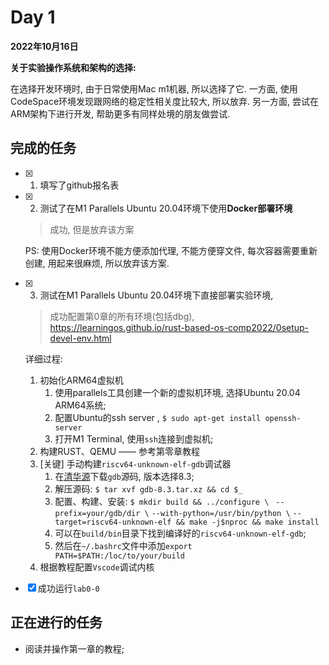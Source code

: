 # Day 1

**2022年10月16日**

**关于实验操作系统和架构的选择:**

在选择开发环境时, 由于日常使用Mac m1机器, 所以选择了它. 一方面, 使用CodeSpace环境发现跟网络的稳定性相关度比较大, 所以放弃. 另一方面, 尝试在ARM架构下进行开发, 帮助更多有同样处境的朋友做尝试.

## 完成的任务

- [x] 1. 填写了github报名表

- [x] 2. 测试了在M1 Parallels Ubuntu 20.04环境下使用**Docker部署环境**

  > 成功, 但是放弃该方案

  PS: 使用Docker环境不能方便添加代理, 不能方便穿文件, 每次容器需要重新创建, 用起来很麻烦, 所以放弃该方案.

- [x] 3. 测试在M1 Parallels Ubuntu 20.04环境下直接部署实验环境, 

  > 成功配置第0章的所有环境(包括dbg), https://learningos.github.io/rust-based-os-comp2022/0setup-devel-env.html

  详细过程:

  1. 初始化ARM64虚拟机
     1. 使用parallels工具创建一个新的虚拟机环境, 选择Ubuntu 20.04 ARM64系统;
     2. 配置Ubuntu的ssh server , `$ sudo apt-get install openssh-server`
     3. 打开M1 Terminal, 使用`ssh`连接到虚拟机;
  2. 构建RUST、QEMU —— 参考第零章教程
  3. [关键] 手动构建`riscv64-unknown-elf-gdb`调试器
     1. 在[清华源](https://mirrors.tuna.tsinghua.edu.cn/gnu/gdb/?C=M&O=D)下载`gdb`源码, 版本选择8.3;
     2. 解压源码: `$ tar xvf gdb-8.3.tar.xz && cd $_`
     3. 配置、构建、安装: `$ mkdir build && ../configure \ `
                                         `--prefix=your/gdb/dir \`
                                         `--with-python=/usr/bin/python \`
                                         `--target=riscv64-unknown-elf && make -j$nproc && make install `
     4. 可以在`build/bin`目录下找到编译好的`riscv64-unknown-elf-gdb`;
     5. 然后在`~/.bashrc`文件中添加`export PATH=$PATH:/loc/to/your/build`
  4. 根据教程配置`Vscode`调试内核

- [x] 成功运行`lab0-0`


## 正在进行的任务

- 阅读并操作第一章的教程;

## 

